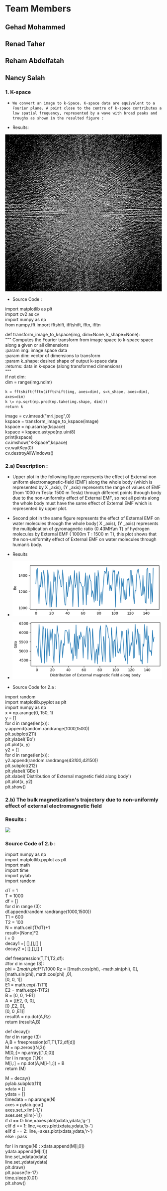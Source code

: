 <!--Headline-->
<!--Image-->
<!--UL-->
<!-- URLs-->

# Team Members
## Gehad Mohammed
## Renad Taher
## Reham Abdelfatah
## Nancy Salah

### 1. K-space
*     We convert an image to k-Space. K-space data are equivalent to a Fourier plane. A point close to the centre of k-space contributes a low spatial frequency, represented by a wave with broad peaks and troughs as shown in the resulted figure :

*    Results:

![](K-Space.png)  

*    Source Code :

import matplotlib as plt\
import cv2 as cv\
import numpy as np\
from numpy.fft import fftshift, ifftshift, fftn, ifftn

def transform_image_to_kspace(img, dim=None, k_shape=None):\
    """ Computes the Fourier transform from image space to k-space space\
    along a given or all dimensions\
    :param img: image space data\
    :param dim: vector of dimensions to transform\
    :param k_shape: desired shape of output k-space data\
    :returns: data in k-space (along transformed dimensions)\
    """\
    if not dim:\
        dim = range(img.ndim)

    k = fftshift(fftn(ifftshift(img, axes=dim), s=k_shape, axes=dim), axes=dim)
    k \= np.sqrt(np.prod(np.take(img.shape, dim)))
    return k

image = cv.imread("mri.jpeg",0)\
kspace = transform_image_to_kspace(image)\
kspace = np.asarray(kspace)\
kspace = kspace.astype(np.uint8)\
print(kspace)\
cv.imshow("K-Space",kspace)\
cv.waitKey(0)\
cv.destroyAllWindows()


### 2.a) Description :
*    Upper plot in the following figure represents the effect of External non uniform electromagnetic-field (EMF) along the whole body (which is represented by X _axis), (Y _axis) represents the range of values of EMF (from 1000 m Tesla: 1500 m Tesla) through different points through body due to the non-uniformity effect of External EMF, so not all points along the whole body must have the same effect of External EMF which is represented by upper plot. 


*    Second plot in the same figure represents  the effect of External EMF on water molecules through the whole body( X _axis), (Y _axis) represents the multiplication of gyromagnetic ratio (0.43MH\m T) of hydrogen molecules by External EMF ( 1000m T : 1500 m T), this plot shows that the non-uniformity effect of External EMF on water molecules through human’s body.

*    Results

* ![](b.PNG)
* ![](c.PNG)

*    Source Code for 2.a :
 
 
import random\
import matplotlib.pyplot as plt\
import numpy as np\
x = np.arange(0, 150, 1)\
y = []\
for d in range(len(x)):\
     y.append(random.randrange(1000,1500))\
plt.subplot(211)\
plt.ylabel('Bo')\
plt.plot(x, y)\
y2 = []\
for d in range(len(x)):\
    y2.append(random.randrange(43*100,43*150))\
plt.subplot(212)\
plt.ylabel('GBo')\
plt.xlabel('Distribution of External magnetic field along body')\
plt.plot(x, y2)\
plt.show()

###  2.b)  The bulk magnetization's trajectory due to non-uniformly effect of external electromagnetic field

### Results :

![](mri2b.GIF)

### Source Code of 2.b :
import numpy as np\
import matplotlib.pyplot as plt\
import math\
import time\
import pylab\
import random

dT = 1\
T = 1000\
df = []\
for d in range (3):\
    df.append(random.randrange(1000,1500))\
T1 = 600\
T2 = 100\
N = math.ceil(T/dT)+1\
result=[None]*2\
i = 0\
decay1 =[ [],[],[] ]\
decay2 =[ [],[],[] ]

def freepression(T,T1,T2,df):\
    #for d in range (3):\
    phi = 2*math.pi*df*T/1000
    Rz = [[math.cos(phi), -math.sin(phi), 0],\
        [math.sin(phi), math.cos(phi) ,0],\
        [0, 0, 1]]\
    E1 = math.exp(-T/T1)\
    E2 = math.exp(-T/T2)\
    B = [0, 0, 1-E1]\
    A = [[E2, 0, 0],\
        [0 ,E2, 0],\
        [0, 0 ,E1]] \
    resultA = np.dot(A,Rz)\
    return (resultA,B)

def decay():\
    for d in range (3):\
        A,B = freepression(dT,T1,T2,df[d])\
        M = np.zeros((N,3))\
        M[0,:]= np.array([1,0,0])\
        for i in range (1,N): \
            M[i,:] = np.dot(A,M[i-1,:]) + B \
        return (M)

M = decay()\
pylab.subplot(111)\
xdata = []\
ydata = []\
timedata = np.arange(N)\
axes = pylab.gca()\
axes.set_xlim(-1,1)\
axes.set_ylim(-1,1)\
if d == 0:
    line,=axes.plot(xdata,ydata,'g-')\
elif d == 1:
    line,=axes.plot(xdata,ydata,'b-')\
elif d == 2:
    line,=axes.plot(xdata,ydata,'r-')\
else : pass

for i in range(N) :
  xdata.append(M[i,0])\
  ydata.append(M[i,1])\
  line.set_xdata(xdata)\
  line.set_ydata(ydata)\
  plt.draw()\
  plt.pause(1e-17)\
  time.sleep(0.01)\
plt.show() 
